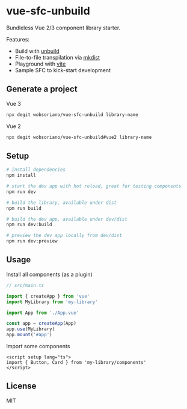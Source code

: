 # vue-sfc-unbuild

Bundleless Vue 2/3 component library starter.

Features:

- Build with [unbuild](https://github.com/unjs/unbuild)
- File-to-file transpilation via [mkdist](https://github.com/unjs/mkdist)
- Playground with [vite](https://vitejs.dev/)
- Sample SFC to kick-start development

## Generate a project

Vue 3

```bash
npx degit wobsoriano/vue-sfc-unbuild library-name
```

Vue 2

```bash
npx degit wobsoriano/vue-sfc-unbuild#vue2 library-name
```

## Setup

```bash
# install dependencies
npm install

# start the dev app with hot reload, great for testing components
npm run dev

# build the library, available under dist
npm run build

# build the dev app, available under dev/dist
npm run dev:build

# preview the dev app locally from dev/dist
npm run dev:preview
```

## Usage

Install all components (as a plugin)

```ts
// src/main.ts

import { createApp } from 'vue'
import MyLibrary from 'my-library'

import App from './App.vue'

const app = createApp(App)
app.use(MyLibrary)
app.mount('#app')
```

Import some components

```vue
<script setup lang="ts">
import { Button, Card } from 'my-library/components'
</script>
```

## License

MIT
